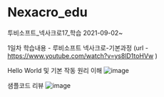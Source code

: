 # Nexacro_edu
투비소프트_넥사크로17_학습
2021-09-02~

1일차 학습내용 - 루비소프트 넥사크로-기본과정 (url - https://www.youtube.com/watch?v=ys8lD1toHVw )






Hello World 및 기본 작동 원리 이해
![image](https://user-images.githubusercontent.com/81939547/131802087-f70a0455-6d1b-4805-9299-7063ea93d52e.png)




























샘플코드 리뷰
![image](https://user-images.githubusercontent.com/81939547/131799014-1a680c1e-282c-4b67-925b-c0cbd9e06986.png)
